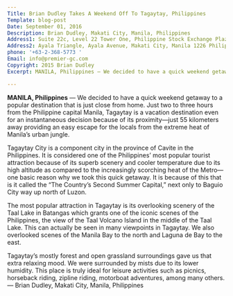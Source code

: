 ```yaml
---
Title: Brian Dudley Takes A Weekend Off To Tagaytay, Philippines
Template: blog-post
Date: September 01, 2016
Description: Brian Dudley, Makati City, Manila, Philippines
Address1: Suite 22c, Level 22 Tower One, Philippine Stock Exchange Plaza
Address2: Ayala Triangle, Ayala Avenue, Makati City, Manila 1226 Philippines 
phone: '+63-2-368-5773 '
Email: info@premier-gc.com
Copyright: 2015 Brian Dudley
Excerpt: MANILA, Philippines — We decided to have a quick weekend getaway to a popular destination that is just close from home. Just two to three hours from the Philippine capital Manila, Tagaytay is a vacation destination even for an instantaneous decision

---
```







__MANILA, Philippines__ — We decided to have a quick weekend getaway to a popular destination that is just close from home. Just two to three hours from the Philippine capital Manila, Tagaytay is a vacation destination even for an instantaneous decision because of its proximity—just 55 kilometers away providing an easy escape for the locals from the extreme heat of Manila’s urban jungle.

Tagaytay City is a component city in the province of Cavite in the Philippines. It is considered one of the Philippines’ most popular tourist attraction because of its superb scenery and cooler temperature due to its high altitude as compared to the increasingly scorching heat of the Metro—one basic reason why we took this quick getaway. It is because of this that is it called the “The Country’s Second Summer Capital,” next only to Baguio City way up north of Luzon.

The most popular attraction in Tagaytay is its overlooking scenery of the Taal Lake in Batangas which grants one of the iconic scenes of the Philippines, the view of the Taal Volcano Island in the middle of the Taal Lake. This can actually be seen in many viewpoints in Tagaytay. We also overlooked scenes of the Manila Bay to the north and Laguna de Bay to the east.

Tagaytay’s mostly forest and open grassland surroundings gave us that extra relaxing mood. We were surrounded by mists due to its lower humidity. This place is truly ideal for leisure activities such as picnics, horseback riding, zipline riding, motorboat adventures, among many others. — Brian Dudley, Makati City, Manila, Philippines